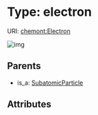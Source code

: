 
# Type: electron




URI: [chemont:Electron](http://w3id.org/chemontElectron)


![img](http://yuml.me/diagram/nofunky;dir:TB/class/[SubatomicParticle],[SubatomicParticle]^-[Electron])

## Parents

 *  is_a: [SubatomicParticle](SubatomicParticle.md)

## Attributes

